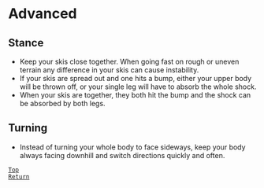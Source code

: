# Advanced
## Stance
* Keep your skis close together. When going fast on rough or uneven terrain any difference in your skis can cause instability.
* If your skis are spread out and one hits a bump, either your upper body will be thrown off, or your single leg will have to absorb the whole shock.
* When your skis are together, they both hit the bump and the shock can be absorbed by both legs.
## Turning
* Instead of turning your whole body to face sideways, keep your body always facing downhill and switch directions quickly and often.

[`Top`](#advanced)  
[`Return`](../README.md#floridian-guide-to-skiing)